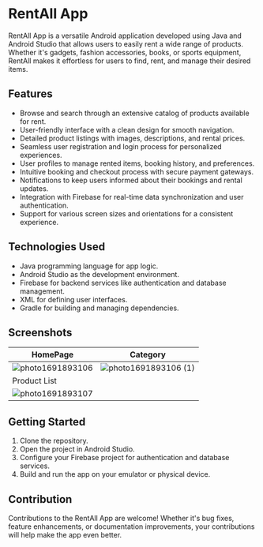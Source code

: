 # RentAll App

RentAll App is a versatile Android application developed using Java and Android Studio that allows users to easily rent a wide range of products. Whether it's gadgets, fashion accessories, books, or sports equipment, RentAll makes it effortless for users to find, rent, and manage their desired items.

## Features

- Browse and search through an extensive catalog of products available for rent.
- User-friendly interface with a clean design for smooth navigation.
- Detailed product listings with images, descriptions, and rental prices.
- Seamless user registration and login process for personalized experiences.
- User profiles to manage rented items, booking history, and preferences.
- Intuitive booking and checkout process with secure payment gateways.
- Notifications to keep users informed about their bookings and rental updates.
- Integration with Firebase for real-time data synchronization and user authentication.
- Support for various screen sizes and orientations for a consistent experience.

## Technologies Used

- Java programming language for app logic.
- Android Studio as the development environment.
- Firebase for backend services like authentication and database management.
- XML for defining user interfaces.
- Gradle for building and managing dependencies.

## Screenshots

| HomePage | Category |
| --- | --- |
| ![photo1691893106](https://github.com/pankaj1101/RentAll-App/assets/116742441/b53eb35b-300d-4b83-8e53-ef4c0fa9bee5) | ![photo1691893106 (1)](https://github.com/pankaj1101/RentAll-App/assets/116742441/7e76868c-a962-4950-823c-5ce27ea6c9b1) |
| Product List | |
| ![photo1691893107](https://github.com/pankaj1101/RentAll-App/assets/116742441/c2de0445-6fd7-4cdf-9c73-7d60ebdbc349) | |



## Getting Started

1. Clone the repository.
2. Open the project in Android Studio.
3. Configure your Firebase project for authentication and database services.
4. Build and run the app on your emulator or physical device.

## Contribution

Contributions to the RentAll App are welcome! Whether it's bug fixes, feature enhancements, or documentation improvements, your contributions will help make the app even better.

